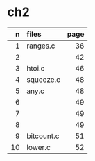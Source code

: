 # ch2

| n  | files      | page |
| -: | :-         | -:   |
| 1  | ranges.c   | 36   |
| 2  |            | 42   |
| 3  | htoi.c     | 46   |
| 4  | squeeze.c  | 48   |
| 5  | any.c      | 48   |
| 6  |            | 49   |
| 7  |            | 49   |
| 8  |            | 49   |
| 9  | bitcount.c | 51   |
| 10 | lower.c    | 52   |
